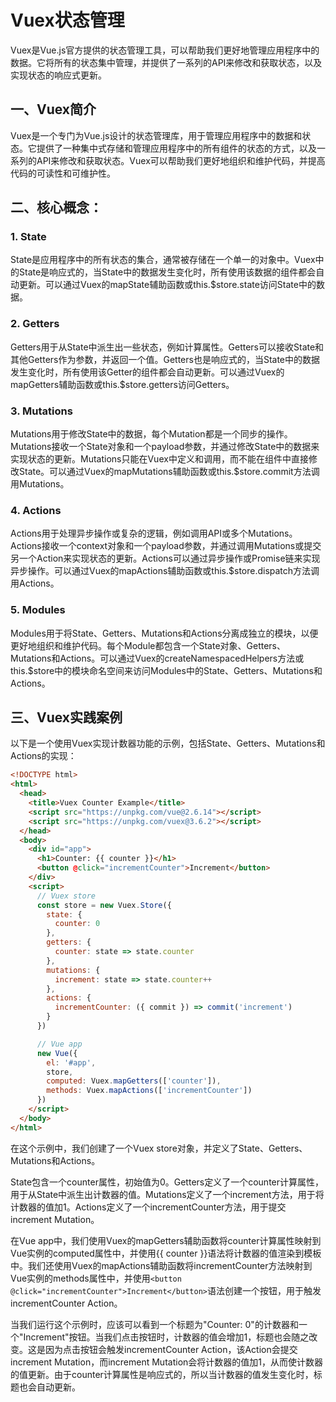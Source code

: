 # Vuex状态管理 

Vuex是Vue.js官方提供的状态管理工具，可以帮助我们更好地管理应用程序中的数据。它将所有的状态集中管理，并提供了一系列的API来修改和获取状态，以及实现状态的响应式更新。

## 一、Vuex简介

Vuex是一个专门为Vue.js设计的状态管理库，用于管理应用程序中的数据和状态。它提供了一种集中式存储和管理应用程序中的所有组件的状态的方式，以及一系列的API来修改和获取状态。Vuex可以帮助我们更好地组织和维护代码，并提高代码的可读性和可维护性。

## 二、核心概念：

### 1. State

State是应用程序中的所有状态的集合，通常被存储在一个单一的对象中。Vuex中的State是响应式的，当State中的数据发生变化时，所有使用该数据的组件都会自动更新。可以通过Vuex的mapState辅助函数或this.$store.state访问State中的数据。

### 2. Getters

Getters用于从State中派生出一些状态，例如计算属性。Getters可以接收State和其他Getters作为参数，并返回一个值。Getters也是响应式的，当State中的数据发生变化时，所有使用该Getter的组件都会自动更新。可以通过Vuex的mapGetters辅助函数或this.$store.getters访问Getters。

### 3. Mutations

Mutations用于修改State中的数据，每个Mutation都是一个同步的操作。Mutations接收一个State对象和一个payload参数，并通过修改State中的数据来实现状态的更新。Mutations只能在Vuex中定义和调用，而不能在组件中直接修改State。可以通过Vuex的mapMutations辅助函数或this.$store.commit方法调用Mutations。

### 4. Actions

Actions用于处理异步操作或复杂的逻辑，例如调用API或多个Mutations。Actions接收一个context对象和一个payload参数，并通过调用Mutations或提交另一个Action来实现状态的更新。Actions可以通过异步操作或Promise链来实现异步操作。可以通过Vuex的mapActions辅助函数或this.$store.dispatch方法调用Actions。

### 5. Modules 

Modules用于将State、Getters、Mutations和Actions分离成独立的模块，以便更好地组织和维护代码。每个Module都包含一个State对象、Getters、Mutations和Actions。可以通过Vuex的createNamespacedHelpers方法或this.$store中的模块命名空间来访问Modules中的State、Getters、Mutations和Actions。

## 三、Vuex实践案例

以下是一个使用Vuex实现计数器功能的示例，包括State、Getters、Mutations和Actions的实现：

```html
<!DOCTYPE html>
<html>
  <head>
    <title>Vuex Counter Example</title>
    <script src="https://unpkg.com/vue@2.6.14"></script>
    <script src="https://unpkg.com/vuex@3.6.2"></script>
  </head>
  <body>
    <div id="app">
      <h1>Counter: {{ counter }}</h1>
      <button @click="incrementCounter">Increment</button>
    </div>
    <script>
      // Vuex store
      const store = new Vuex.Store({
        state: {
          counter: 0
        },
        getters: {
          counter: state => state.counter
        },
        mutations: {
          increment: state => state.counter++
        },
        actions: {
          incrementCounter: ({ commit }) => commit('increment')
        }
      })

      // Vue app
      new Vue({
        el: '#app',
        store,
        computed: Vuex.mapGetters(['counter']),
        methods: Vuex.mapActions(['incrementCounter'])
      })
    </script>
  </body>
</html>
```

在这个示例中，我们创建了一个Vuex store对象，并定义了State、Getters、Mutations和Actions。

State包含一个counter属性，初始值为0。Getters定义了一个counter计算属性，用于从State中派生出计数器的值。Mutations定义了一个increment方法，用于将计数器的值加1。Actions定义了一个incrementCounter方法，用于提交increment Mutation。

在Vue app中，我们使用Vuex的mapGetters辅助函数将counter计算属性映射到Vue实例的computed属性中，并使用{{ counter }}语法将计数器的值渲染到模板中。我们还使用Vuex的mapActions辅助函数将incrementCounter方法映射到Vue实例的methods属性中，并使用`<button @click="incrementCounter">Increment</button>`语法创建一个按钮，用于触发incrementCounter Action。

当我们运行这个示例时，应该可以看到一个标题为"Counter: 0"的计数器和一个"Increment"按钮。当我们点击按钮时，计数器的值会增加1，标题也会随之改变。这是因为点击按钮会触发incrementCounter Action，该Action会提交increment Mutation，而increment Mutation会将计数器的值加1，从而使计数器的值更新。由于counter计算属性是响应式的，所以当计数器的值发生变化时，标题也会自动更新。